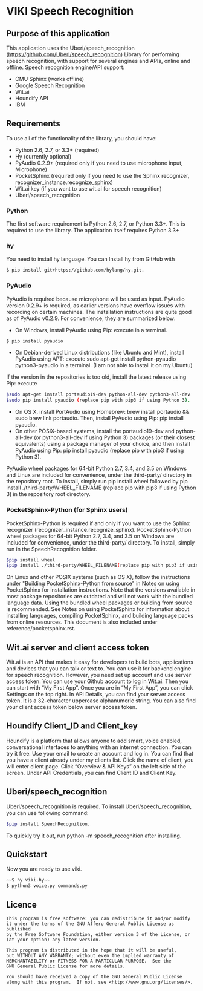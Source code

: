 # VIKI Speech Recognition

## Purpose of this application

This application uses the Uberi/speech_recognition (https://github.com/Uberi/speech_recognition)
Library for performing speech recognition, with support for several engines and APIs, online and offline.
Speech recognition engine/API support:
- CMU Sphinx (works offline)
- Google Speech Recognition
- Wit.ai
- Houndify API
- IBM

## Requirements
To use all of the functionality of the library, you should have:
- Python 2.6, 2.7, or 3.3+ (required)
- Hy (currently optional)
- PyAudio 0.2.9+ (required only if you need to use microphone input, Microphone)
- PocketSphinx (required only if you need to use the Sphinx recognizer, recognizer_instance.recognize_sphinx)
- Wit.ai key (if you want to use wit.ai for speech recognition)
- Uberi/speech_recognition

### Python
The first software requirement is Python 2.6, 2.7, or Python 3.3+. This is required to use the library.
The application itself requires Python 3.3+

### hy
You need to install hy language. You can Install hy from GitHub with 
```sh
$ pip install git+https://github.com/hylang/hy.git.
```

### PyAudio
PyAudio is required because microphone will be used as input. PyAudio version 0.2.9+ is required, as earlier versions have overflow issues with recording on certain machines.
The installation instructions are quite good as of PyAudio v0.2.9. For convenience, they are summarized below:
- On Windows, install PyAudio using Pip: execute in a terminal.
```sh
$ pip install pyaudio 
```
- On Debian-derived Linux distributions (like Ubuntu and Mint), install PyAudio using APT: execute sudo apt-get install python-pyaudio python3-pyaudio in a terminal. (I am not able to install it on my Ubuntu)

If the version in the repositories is too old, install the latest release using Pip: execute 
```sh
$sudo apt-get install portaudio19-dev python-all-dev python3-all-dev 
$sudo pip install pyaudio (replace pip with pip3 if using Python 3).
```
- On OS X, install PortAudio using Homebrew: brew install portaudio && sudo brew link portaudio. Then, install PyAudio using Pip: pip install pyaudio.
- On other POSIX-based systems, install the portaudio19-dev and python-all-dev (or python3-all-dev if using Python 3) packages (or their closest equivalents) using a package manager of your choice, and then install PyAudio using Pip: pip install pyaudio (replace pip with pip3 if using Python 3).

PyAudio wheel packages for 64-bit Python 2.7, 3.4, and 3.5 on Windows and Linux are included for convenience, under the third-party/ directory in the repository root. To install, simply run pip install wheel followed by pip install ./third-party/WHEEL_FILENAME (replace pip with pip3 if using Python 3) in the repository root directory.

### PocketSphinx-Python (for Sphinx users)
PocketSphinx-Python is required if and only if you want to use the Sphinx recognizer (recognizer_instance.recognize_sphinx).
PocketSphinx-Python wheel packages for 64-bit Python 2.7, 3.4, and 3.5 on Windows are included for convenience, under the third-party/ directory. To install, simply run in the SpeechRecognition folder.
```sh
$pip install wheel 
$pip install ./third-party/WHEEL_FILENAME(replace pip with pip3 if using Python 3) 
```
On Linux and other POSIX systems (such as OS X), follow the instructions under "Building PocketSphinx-Python from source" in Notes on using PocketSphinx for installation instructions.
Note that the versions available in most package repositories are outdated and will not work with the bundled language data. Using the bundled wheel packages or building from source is recommended.
See Notes on using PocketSphinx for information about installing languages, compiling PocketSphinx, and building language packs from online resources. This document is also included under reference/pocketsphinx.rst.

## Wit.ai server and client access token
Wit.ai is an API that makes it easy for developers to build bots, applications and devices that you can talk or text to. You can use it for backend engine for speech recognition. However, you need set up account and use server access token. You can use your Github account to log in Wit.ai. Then you can start with “My First App”. Once you are in “My First App”, you can click Settings on the top right. In API Details, you can find your server access token. It is a 32-character uppercase alphanumeric string. You can also find your client access token below server access token.

## Houndify Client_ID and Client_key
Houndify is a platform that allows anyone to add smart, voice enabled, conversational interfaces to anything with an internet connection. You can try it free. Use your email to create an account and log in. You can find that you have a client already under my clients list. Click the name of client, you will enter client page. Click “Overview & API Keys” on the left side of the screen. Under API Credentials, you can find Client ID and Client Key.  

## Uberi/speech_recognition
Uberi/speech_recognition is required. To install Uberi/speech_recognition, you can use following command:
```sh
$pip install SpeechRecognition. 
```
To quickly try it out, run python -m speech_recognition after installing.

## Quickstart
Now you are ready to use viki.
```sh
~~$ hy viki.hy~~
$ python3 voice.py commands.py
```

## Licence
    This program is free software: you can redistribute it and/or modify
    it under the terms of the GNU Affero General Public License as published
    by the Free Software Foundation, either version 3 of the License, or
    (at your option) any later version.

    This program is distributed in the hope that it will be useful,
    but WITHOUT ANY WARRANTY; without even the implied warranty of
    MERCHANTABILITY or FITNESS FOR A PARTICULAR PURPOSE.  See the
    GNU General Public License for more details.

    You should have received a copy of the GNU General Public License
    along with this program.  If not, see <http://www.gnu.org/licenses/>.

